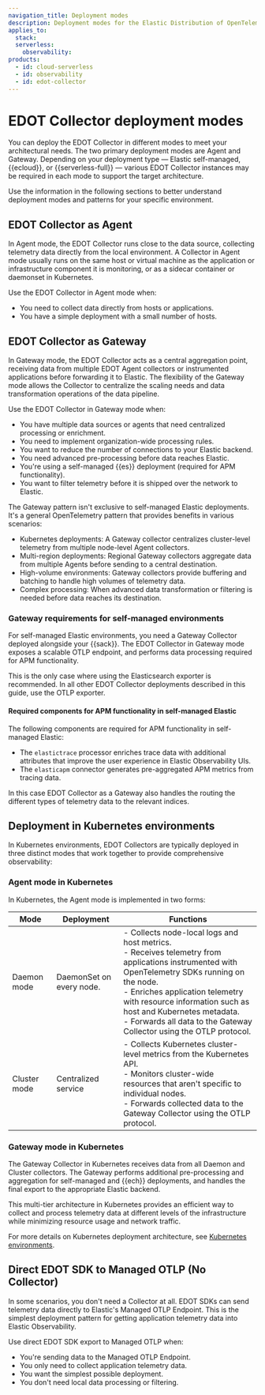 ```yaml
---
navigation_title: Deployment modes
description: Deployment modes for the Elastic Distribution of OpenTelemetry (EDOT) Collector, including Agent and Gateway modes and when to use each.
applies_to:
  stack:
  serverless:
    observability:
products:
  - id: cloud-serverless
  - id: observability
  - id: edot-collector
---
```


# EDOT Collector deployment modes

You can deploy the EDOT Collector in different modes to meet your architectural needs. The two primary deployment modes are Agent and Gateway. Depending on your deployment type — Elastic self-managed, {{ecloud}}, or {{serverless-full}} — various EDOT Collector instances may be required in each mode to support the target architecture.

Use the information in the following sections to better understand deployment modes and patterns for your specific environment.

## EDOT Collector as Agent

In Agent mode, the EDOT Collector runs close to the data source, collecting telemetry data directly from the local environment. A Collector in Agent mode usually runs on the same host or virtual machine as the application or infrastructure component it is monitoring, or as a sidecar container or daemonset in Kubernetes.

Use the EDOT Collector in Agent mode when:

- You need to collect data directly from hosts or applications.
- You have a simple deployment with a small number of hosts.

## EDOT Collector as Gateway

In Gateway mode, the EDOT Collector acts as a central aggregation point, receiving data from multiple EDOT Agent collectors or instrumented applications before forwarding it to Elastic. The flexibility of the Gateway mode allows the Collector to centralize the scaling needs and data transformation operations of the data pipeline.

Use the EDOT Collector in Gateway mode when:

- You have multiple data sources or agents that need centralized processing or enrichment.
- You need to implement organization-wide processing rules.
- You want to reduce the number of connections to your Elastic backend.
- You need advanced pre-processing before data reaches Elastic.
- You're using a self-managed {{es}} deployment (required for APM functionality).
- You want to filter telemetry before it is shipped over the network to Elastic.

The Gateway pattern isn't exclusive to self-managed Elastic deployments. It's a general OpenTelemetry pattern that provides benefits in various scenarios:

- Kubernetes deployments: A Gateway collector centralizes cluster-level telemetry from multiple node-level Agent collectors.
- Multi-region deployments: Regional Gateway collectors aggregate data from multiple Agents before sending to a central destination.
- High-volume environments: Gateway collectors provide buffering and batching to handle high volumes of telemetry data.
- Complex processing: When advanced data transformation or filtering is needed before data reaches its destination.

### Gateway requirements for self-managed environments

For self-managed Elastic environments, you need a Gateway Collector deployed alongside your {{sack}}. The EDOT Collector in Gateway mode exposes a scalable OTLP endpoint, and performs data processing required for APM functionality.

This is the only case where using the Elasticsearch exporter is recommended. In all other EDOT Collector deployments described in this guide, use the OTLP exporter.

#### Required components for APM functionality in self-managed Elastic

The following components are required for APM functionality in self-managed Elastic:

- The `elastictrace` processor enriches trace data with additional attributes that improve the user experience in Elastic Observability UIs.
- The `elasticapm` connector generates pre-aggregated APM metrics from tracing data.

In this case EDOT Collector as a Gateway also handles the routing the different types of telemetry data to the relevant indices.

## Deployment in Kubernetes environments

In Kubernetes environments, EDOT Collectors are typically deployed in three distinct modes that work together to provide comprehensive observability:

### Agent mode in Kubernetes

In Kubernetes, the Agent mode is implemented in two forms:

| Mode | Deployment | Functions |
|------|------------|-----------|
| Daemon mode | DaemonSet on every node. | - Collects node-local logs and host metrics.<br>- Receives telemetry from applications instrumented with OpenTelemetry SDKs running on the node.<br>- Enriches application telemetry with resource information such as host and Kubernetes metadata.<br>- Forwards all data to the Gateway Collector using the OTLP protocol. |
| Cluster mode | Centralized service | - Collects Kubernetes cluster-level metrics from the Kubernetes API.<br>- Monitors cluster-wide resources that aren't specific to individual nodes.<br>- Forwards collected data to the Gateway Collector using the OTLP protocol. |

### Gateway mode in Kubernetes

The Gateway Collector in Kubernetes receives data from all Daemon and Cluster collectors. The Gateway performs additional pre-processing and aggregation for self-managed and {{ech}} deployments, and handles the final export to the appropriate Elastic backend.

This multi-tier architecture in Kubernetes provides an efficient way to collect and process telemetry data at different levels of the infrastructure while minimizing resource usage and network traffic.

For more details on Kubernetes deployment architecture, see [Kubernetes environments](../architecture/k8s.md).

## Direct EDOT SDK to Managed OTLP (No Collector)

In some scenarios, you don't need a Collector at all. EDOT SDKs can send telemetry data directly to Elastic's Managed OTLP Endpoint. This is the simplest deployment pattern for getting application telemetry data into Elastic Observability.

Use direct EDOT SDK export to Managed OTLP when:

- You're sending data to the Managed OTLP Endpoint.
- You only need to collect application telemetry data.
- You want the simplest possible deployment.
- You don't need local data processing or filtering.
